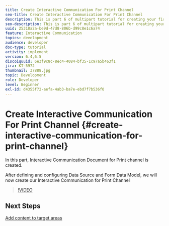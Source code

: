 ```yaml
---
title: Create Interactive Communication For Print Channel
seo-title: Create Interactive Communication For Print Channel
description: This is part 6 of multipart tutorial for creating your first interactive communication document for the print channel. In this part, Interactive Communication Document for Print channel is created.
seo-description: This is part 6 of multipart tutorial for creating your first interactive communication document for the print channel. In this part, Interactive Communication Document for Print channel is created.
uuid: 25318a2a-be9d-47d8-806b-d99c8e1c6a74
feature: Interactive Communication
topics: development
audience: developer
doc-type: tutorial
activity: implement
version: 6.4,6.5
discoiquuid: 6e3f9c8c-8ec4-4084-bf35-1c97a5b463f1
jira: KT-5972
thumbnail: 37888.jpg
topic: Development
role: Developer
level: Beginner
exl-id: d4355f72-aefa-4ab3-ba7e-ebd7f7b536f0
---
```

# Create Interactive Communication For Print Channel {#create-interactive-communication-for-print-channel}

 In this part, Interactive Communication Document for Print channel is created.

After defining and configuring Data Source and Form Data Model, we will now create our Interactive Communication for Print Channel

>[!VIDEO](https://video.tv.adobe.com/v/37888?quality=12&learn=on)

## Next Steps

[Add content to target areas](./add-content-to-target-areas.md)
